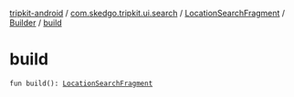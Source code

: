 [tripkit-android](../../../index.md) / [com.skedgo.tripkit.ui.search](../../index.md) / [LocationSearchFragment](../index.md) / [Builder](index.md) / [build](./build.md)

# build

`fun build(): `[`LocationSearchFragment`](../index.md)